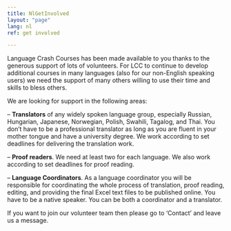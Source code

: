 ```yaml
---
title: NlGetInvolved
layout: "page"
lang: nl
ref: get involved

---
```


<p>Language Crash Courses has been made available to you thanks to the generous support of lots of volunteers. 
For LCC to continue to develop additional courses in many languages (also for our non-English speaking users)
we need the support of many others willing to use their time and skills to bless others.</p>

<p>We are looking for support in the following areas: </p>

<p>– <strong>Translators</strong> of any widely spoken language group, especially Russian, Hungarian, 
Japanese, Norwegian, Polish, Swahili, Tagalog, and Thai. You don’t have to be a professional translator 
as long as you are fluent in your mother tongue and have a university degree. We work according to set deadlines for delivering the translation work. </p>

<p>– <strong>Proof readers</strong>. We need at least two for each language. We also work according to set deadlines for proof reading.</p>

<p>– <strong>Language Coordinators</strong>. As a language coordinator you will be responsible for coordinating the whole process of 
translation, proof reading, editing, and providing the final Excel text files to be published online. You have to be a native speaker. 
You can be both a coordinator and a translator.</p>

<p>If you want to join our volunteer team then please go to ‘Contact’ and leave us a message. </p>
